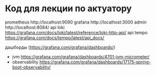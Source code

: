 # Код для лекции по актуатору

prometheus http://localhost:9090
grafana http://localhost:3000
admin http://localhost:8084/
api loki https://grafana.com/docs/loki/latest/reference/loki-http-api/
api tempo https://grafana.com/docs/tempo/latest/api_docs/

дашборды (https://grafana.com/grafana/dashboards/)
 - jvm https://grafana.com/grafana/dashboards/4701-jvm-micrometer/
 - observability https://grafana.com/grafana/dashboards/17175-spring-boot-observability/